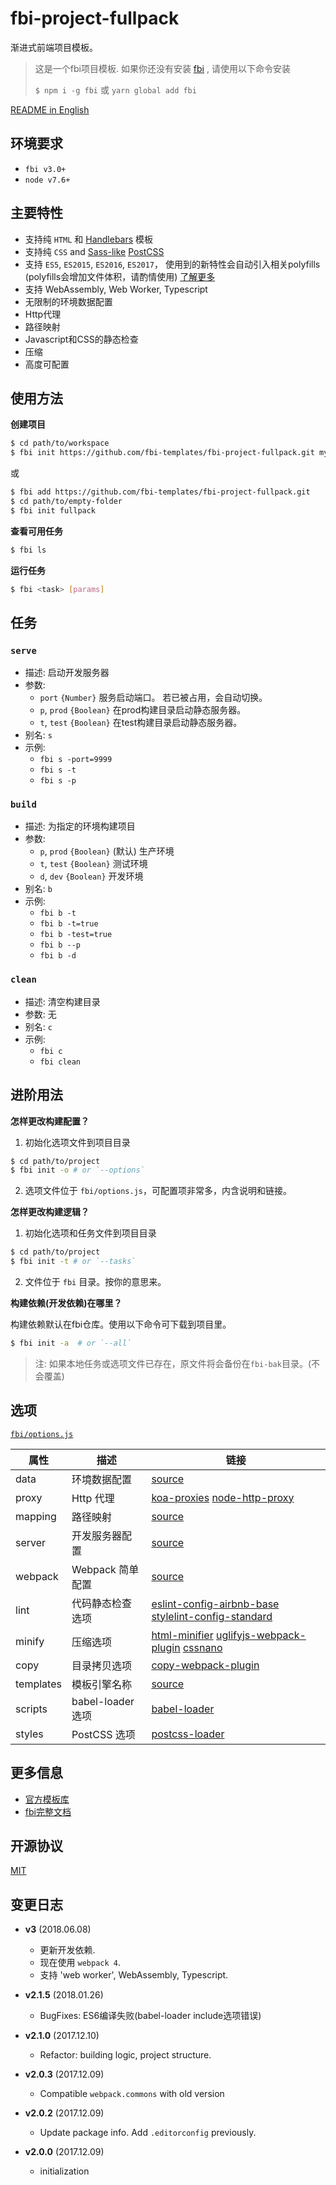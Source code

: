 # fbi-project-fullpack
渐进式前端项目模板。

> 这是一个fbi项目模板. 如果你还没有安装 [fbi](https://github.com/AlloyTeam/fbi) , 请使用以下命令安装
>
> `$ npm i -g fbi` 或 `yarn global add fbi`

[README in English](./README.md)

## 环境要求
- `fbi v3.0+`
- `node v7.6+`



## 主要特性
- 支持纯 `HTML` 和 [Handlebars](http://handlebarsjs.com/) 模板
- 支持纯 `CSS` and [Sass-like](https://github.com/jonathantneal/precss) [PostCSS](http://postcss.org/)
- 支持 `ES5`, `ES2015`, `ES2016`, `ES2017`， 使用到的新特性会自动引入相关polyfills (polyfills会增加文件体积，请酌情使用) [了解更多](https://github.com/babel/babel/tree/master/packages/babel-preset-env#usebuiltins-usage)
- 支持 WebAssembly, Web Worker, Typescript
- 无限制的环境数据配置
- Http代理
- 路径映射
- Javascript和CSS的静态检查
- 压缩
- 高度可配置


## 使用方法

**创建项目**
```bash
$ cd path/to/workspace
$ fbi init https://github.com/fbi-templates/fbi-project-fullpack.git my-project
```

或

```bash
$ fbi add https://github.com/fbi-templates/fbi-project-fullpack.git
$ cd path/to/empty-folder
$ fbi init fullpack
```

**查看可用任务**
```bash
$ fbi ls
```

**运行任务**
```bash
$ fbi <task> [params]
```

## 任务

### `serve`
- 描述: 启动开发服务器
- 参数:
  - `port` `{Number}` 服务启动端口。 若已被占用，会自动切换。
  - `p`, `prod` `{Boolean}` 在prod构建目录启动静态服务器。
  - `t`, `test` `{Boolean}` 在test构建目录启动静态服务器。
- 别名: `s`
- 示例:
  - `fbi s -port=9999`
  - `fbi s -t`
  - `fbi s -p`

### `build`
- 描述: 为指定的环境构建项目
- 参数:
  - `p`, `prod` `{Boolean}` (默认) 生产环境
  - `t`, `test` `{Boolean}` 测试环境
  - `d`, `dev` `{Boolean}` 开发环境
- 别名: `b`
- 示例:
  - `fbi b -t`
  - `fbi b -t=true`
  - `fbi b -test=true`
  - `fbi b --p`
  - `fbi b -d`
### `clean`
- 描述: 清空构建目录
- 参数: 无
- 别名: `c`
- 示例:
  - `fbi c`
  - `fbi clean`


## 进阶用法
**怎样更改构建配置？**
1. 初始化选项文件到项目目录 
```bash
$ cd path/to/project
$ fbi init -o # or `--options`
```
2. 选项文件位于 `fbi/options.js`，可配置项非常多，内含说明和链接。

**怎样更改构建逻辑？**
1. 初始化选项和任务文件到项目目录  
```bash
$ cd path/to/project
$ fbi init -t # or `--tasks`
```
2. 文件位于 `fbi` 目录。按你的意思来。

**构建依赖(开发依赖)在哪里？**

构建依赖默认在fbi仓库。使用以下命令可下载到项目里。

```bash
$ fbi init -a  # or `--all`
```
> 注: 如果本地任务或选项文件已存在，原文件将会备份在`fbi-bak`目录。(不会覆盖)

## 选项
[`fbi/options.js`](https://github.com/fbi-templates/fbi-project-fullpack/blob/master/fbi/options.js)

| 属性	| 描述 | 链接 |
| --------  | ----------- | ----------- |
| data	| 环境数据配置 | [source](https://github.com/fbi-templates/fbi-project-fullpack/blob/master/fbi/options.js#L11) |
| proxy	| Http 代理 | [koa-proxies](https://github.com/vagusX/koa-proxies/blob/master/examples/server.js#L11)  [node-http-proxy](https://github.com/nodejitsu/node-http-proxy#options) |
| mapping	| 路径映射 | [source](https://github.com/fbi-templates/fbi-project-fullpack/blob/master/fbi/options.js#L43) |
| server	| 开发服务器配置 | [source](https://github.com/fbi-templates/fbi-project-fullpack/blob/master/fbi/options.js#L90) |
| webpack	| Webpack 简单配置 | [source](https://github.com/fbi-templates/fbi-project-fullpack/blob/master/fbi/options.js#L98) |
| lint	| 代码静态检查选项 | [eslint-config-airbnb-base](https://github.com/airbnb/javascript/tree/master/packages/eslint-config-airbnb-base)  [stylelint-config-standard](https://github.com/stylelint/stylelint-config-standard) |
| minify	| 压缩选项 | [html-minifier](https://github.com/kangax/html-minifier#options-quick-reference)  [uglifyjs-webpack-plugin](https://github.com/webpack-contrib/uglifyjs-webpack-plugin/#options)  [cssnano](http://cssnano.co/guides/presets/#how-do-presets-work) |
| copy	| 目录拷贝选项 | [copy-webpack-plugin](https://github.com/webpack-contrib/copy-webpack-plugin#usage) |
| templates	| 模板引擎名称 | [source](https://github.com/fbi-templates/fbi-project-fullpack/blob/master/fbi/options.js#L192) |
| scripts	| babel-loader 选项 | [babel-loader](https://github.com/babel/babel-loader#options) |
| styles	| PostCSS 选项 | [postcss-loader](https://github.com/postcss/postcss-loader#options) |

## 更多信息
- [官方模板库](https://github.com/fbi-templates)
- [fbi完整文档](https://neikvon.gitbooks.io/fbi/content/)

## 开源协议
[MIT](https://opensource.org/licenses/MIT)

## 变更日志

- **v3**  (2018.06.08)
  - 更新开发依赖.
  - 现在使用 `webpack 4`.
  - 支持 'web worker', WebAssembly, Typescript.

- **v2.1.5**  (2018.01.26)
  - BugFixes: ES6编译失败(babel-loader include选项错误)

- **v2.1.0**  (2017.12.10)
  - Refactor: building logic, project structure.

- **v2.0.3**  (2017.12.09)
  - Compatible `webpack.commons` with old version

- **v2.0.2**  (2017.12.09)
  - Update package info. Add `.editorconfig` previously.

- **v2.0.0**  (2017.12.09)
  - initialization


